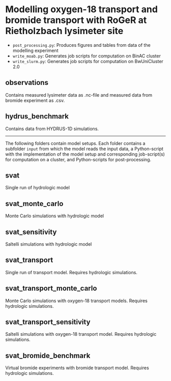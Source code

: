 # Modelling oxygen-18 transport and bromide transport with RoGeR at Rietholzbach lysimeter site

- `post_processing.py`: Produces figures and tables from data of the modelling experiment
- `write_moab.py`: Generates job scripts for computation on BinAC cluster
- `write_slurm.py`: Generates job scripts for computation on BwUniCluster 2.0

## observations
Contains measured lysimeter data as .nc-file and measured data from bromide experiment as .csv.

## hydrus_benchmark
Contains data from HYDRUS-1D simulations.

---

The following folders contain model setups. Each folder contains a subfolder
`input` from which the model reads the input data, a Python-script with the
implementation of the model setup and corresponding job-script(s) for computation
on a cluster, and Python-scripts for post-processing.

## svat
Single run of hydrologic model

## svat_monte_carlo
Monte Carlo simulations with hydrologic model

## svat_sensitivity
Saltelli simulations with hydrologic model

## svat_transport
Single run of transport model. Requires hydrologic simulations.

## svat_transport_monte_carlo
Monte Carlo simulations with oxygen-18 transport models. Requires hydrologic simulations.

## svat_transport_sensitivity
Saltelli simulations with oxygen-18 transport model. Requires hydrologic simulations.

## svat_bromide_benchmark
Virtual bromide experiments with bromide transport model. Requires hydrologic simulations.
